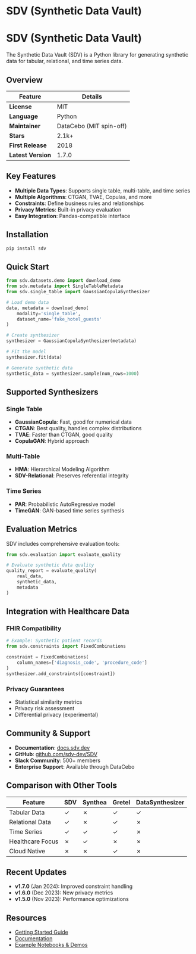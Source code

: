 # SDV (Synthetic Data Vault)

# SDV (Synthetic Data Vault)

The Synthetic Data Vault (SDV) is a Python library for generating synthetic data for tabular, relational, and time series data.

## Overview

<div class="tool-comparison-table">

| Feature | Details |
|---------|---------|
| **License** | MIT |
| **Language** | Python |
| **Maintainer** | DataCebo (MIT spin-off) |
| **Stars** | 2.1k+ |
| **First Release** | 2018 |
| **Latest Version** | 1.7.0 |

</div>

## Key Features

- **Multiple Data Types**: Supports single table, multi-table, and time series
- **Multiple Algorithms**: CTGAN, TVAE, Copulas, and more
- **Constraints**: Define business rules and relationships
- **Privacy Metrics**: Built-in privacy evaluation
- **Easy Integration**: Pandas-compatible interface

## Installation

```bash
pip install sdv
```

## Quick Start

```python
from sdv.datasets.demo import download_demo
from sdv.metadata import SingleTableMetadata
from sdv.single_table import GaussianCopulaSynthesizer

# Load demo data
data, metadata = download_demo(
    modality='single_table',
    dataset_name='fake_hotel_guests'
)

# Create synthesizer
synthesizer = GaussianCopulaSynthesizer(metadata)

# Fit the model
synthesizer.fit(data)

# Generate synthetic data
synthetic_data = synthesizer.sample(num_rows=1000)
```

## Supported Synthesizers

### Single Table
- **GaussianCopula**: Fast, good for numerical data
- **CTGAN**: Best quality, handles complex distributions
- **TVAE**: Faster than CTGAN, good quality
- **CopulaGAN**: Hybrid approach

### Multi-Table
- **HMA**: Hierarchical Modeling Algorithm
- **SDV-Relational**: Preserves referential integrity

### Time Series
- **PAR**: Probabilistic AutoRegressive model
- **TimeGAN**: GAN-based time series synthesis

## Evaluation Metrics

SDV includes comprehensive evaluation tools:

```python
from sdv.evaluation import evaluate_quality

# Evaluate synthetic data quality
quality_report = evaluate_quality(
    real_data,
    synthetic_data,
    metadata
)
```

## Integration with Healthcare Data

### FHIR Compatibility
```python
# Example: Synthetic patient records
from sdv.constraints import FixedCombinations

constraint = FixedCombinations(
    column_names=['diagnosis_code', 'procedure_code']
)
synthesizer.add_constraints([constraint])
```

### Privacy Guarantees
- Statistical similarity metrics
- Privacy risk assessment
- Differential privacy (experimental)

## Community & Support

- **Documentation**: [docs.sdv.dev](https://docs.sdv.dev)
- **GitHub**: [github.com/sdv-dev/SDV](https://github.com/sdv-dev/SDV)
- **Slack Community**: 500+ members
- **Enterprise Support**: Available through DataCebo

## Comparison with Other Tools

<div class="tool-comparison-table">

| Feature | SDV | Synthea | Gretel | DataSynthesizer |
|---------|-----|---------|--------|-----------------|
| Tabular Data | ✓ | ✗ | ✓ | ✓ |
| Relational Data | ✓ | ✗ | ✓ | ✗ |
| Time Series | ✓ | ✓ | ✓ | ✗ |
| Healthcare Focus | ✗ | ✓ | ✗ | ✗ |
| Cloud Native | ✗ | ✗ | ✓ | ✗ |

</div>

## Recent Updates

- **v1.7.0** (Jan 2024): Improved constraint handling
- **v1.6.0** (Dec 2023): New privacy metrics
- **v1.5.0** (Nov 2023): Performance optimizations

## Resources

- [Getting Started Guide](..//education/tutorials/sdv-basics/.md)
- [Documentation](https://docs.sdv.dev/sdv)
- [Example Notebooks & Demos](https://docs.sdv.dev/sdv/demos)